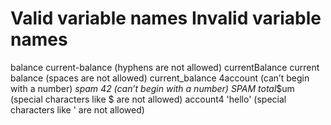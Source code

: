 
# Valid variable names               Invalid variable names
balance                              current-balance (hyphens are not allowed)
currentBalance                       current balance (spaces are not allowed)
current_balance                      4account (can’t begin with a number)
_spam                                42 (can’t begin with a number)
SPAM                                 total_$um (special characters like $ are not allowed)
account4                             'hello' (special characters like ' are not allowed)